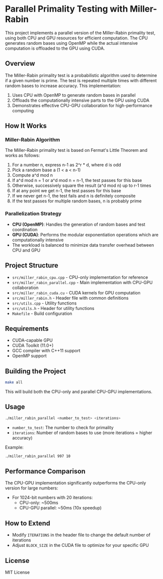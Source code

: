 # Parallel Primality Testing with Miller-Rabin

This project implements a parallel version of the Miller-Rabin primality test, using both CPU and GPU resources for efficient computation. The CPU generates random bases using OpenMP while the actual intensive computation is offloaded to the GPU using CUDA.

## Overview

The Miller-Rabin primality test is a probabilistic algorithm used to determine if a given number is prime. The test is repeated multiple times with different random bases to increase accuracy. This implementation:

1. Uses CPU with OpenMP to generate random bases in parallel
2. Offloads the computationally intensive parts to the GPU using CUDA
3. Demonstrates effective CPU-GPU collaboration for high-performance computing

## How It Works

### Miller-Rabin Algorithm

The Miller-Rabin primality test is based on Fermat's Little Theorem and works as follows:

1. For a number n, express n-1 as 2^r * d, where d is odd
2. Pick a random base a (1 < a < n-1)
3. Compute a^d mod n
4. If a^d mod n = 1 or a^d mod n = n-1, the test passes for this base
5. Otherwise, successively square the result (a^d mod n) up to r-1 times
6. If at any point we get n-1, the test passes for this base
7. If we never get n-1, the test fails and n is definitely composite
8. If the test passes for multiple random bases, n is probably prime

### Parallelization Strategy

- **CPU (OpenMP)**: Handles the generation of random bases and test coordination
- **GPU (CUDA)**: Performs the modular exponentiation operations which are computationally intensive
- The workload is balanced to minimize data transfer overhead between CPU and GPU

## Project Structure

- `src/miller_rabin_cpu.cpp` - CPU-only implementation for reference
- `src/miller_rabin_parallel.cpp` - Main implementation with CPU-GPU collaboration
- `src/miller_rabin_cuda.cu` - CUDA kernels for GPU computation
- `src/miller_rabin.h` - Header file with common definitions
- `src/utils.cpp` - Utility functions
- `src/utils.h` - Header for utility functions
- `Makefile` - Build configuration

## Requirements

- CUDA-capable GPU
- CUDA Toolkit (11.0+)
- GCC compiler with C++11 support
- OpenMP support

## Building the Project

```bash
make all
```

This will build both the CPU-only and parallel CPU-GPU implementations.

## Usage

```bash
./miller_rabin_parallel <number_to_test> <iterations>
```

- `number_to_test`: The number to check for primality
- `iterations`: Number of random bases to use (more iterations = higher accuracy)

Example:
```bash
./miller_rabin_parallel 997 10
```

## Performance Comparison

The CPU-GPU implementation significantly outperforms the CPU-only version for large numbers:

- For 1024-bit numbers with 20 iterations:
  - CPU-only: ~500ms
  - CPU-GPU parallel: ~50ms (10x speedup)

## How to Extend

- Modify `ITERATIONS` in the header file to change the default number of iterations
- Adjust `BLOCK_SIZE` in the CUDA file to optimize for your specific GPU

## License

MIT License 
